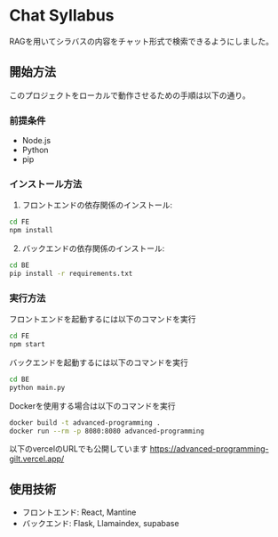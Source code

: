 # Chat Syllabus

RAGを用いてシラバスの内容をチャット形式で検索できるようにしました。

## 開始方法

このプロジェクトをローカルで動作させるための手順は以下の通り。

### 前提条件

- Node.js
- Python
- pip

### インストール方法

1. フロントエンドの依存関係のインストール:

```bash
cd FE
npm install
```

2. バックエンドの依存関係のインストール:

```bash
cd BE
pip install -r requirements.txt
```

### 実行方法
フロントエンドを起動するには以下のコマンドを実行

```bash
cd FE
npm start
```

バックエンドを起動するには以下のコマンドを実行

```bash
cd BE
python main.py
```

Dockerを使用する場合は以下のコマンドを実行

```bash
docker build -t advanced-programming .
docker run --rm -p 8080:8080 advanced-programming
```

以下のvercelのURLでも公開しています
https://advanced-programming-gilt.vercel.app/


## 使用技術
- フロントエンド: React, Mantine
- バックエンド: Flask, Llamaindex, supabase
